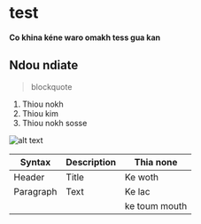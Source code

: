  # test

 **Co khina kéne waro omakh tess gua kan**

 ## Ndou ndiate

> blockquote
1. Thiou nokh
2. Thiou kim
3. Thiou nokh sosse

![alt text](mbeb.jpg)

| Syntax | Description | Thia none |
| ----------- | ----------- | ---------- |
| Header | Title | Ke woth |
| Paragraph | Text | Ke lac |
|    |    | ke toum mouth |